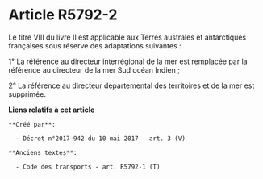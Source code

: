 # Article R5792-2

Le  titre VIII du livre II est applicable aux Terres australes et  antarctiques françaises sous réserve des adaptations
suivantes : 

1° La référence au directeur interrégional de la mer est remplacée par la référence au directeur de la mer Sud océan
Indien ; 

2° La référence au directeur départemental des territoires et de la mer est supprimée.

**Liens relatifs à cet article**

	**Créé par**:

	  - Décret n°2017-942 du 10 mai 2017 - art. 3 (V)

	**Anciens textes**:

	  - Code des transports - art. R5792-1 (T)
